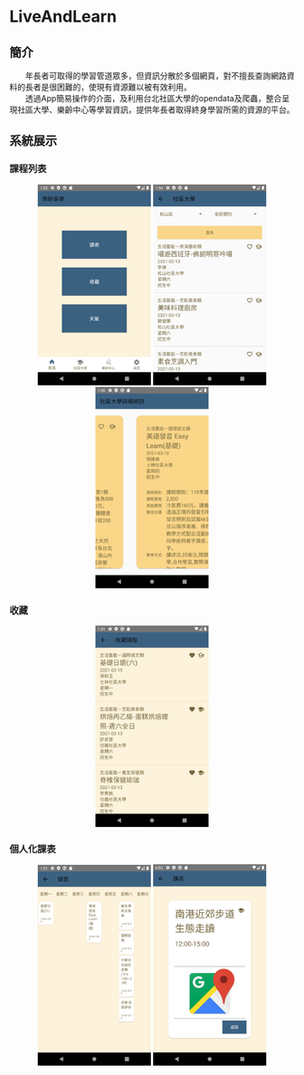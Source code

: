 # LiveAndLearn
## 簡介
&emsp;&emsp;年長者可取得的學習管道眾多，但資訊分散於多個網頁，對不擅長查詢網路資料的長者是很困難的，使現有資源難以被有效利用。  
&emsp;&emsp;透過App簡易操作的介面，及利用台北社區大學的opendata及爬蟲，整合呈現社區大學、樂齡中心等學習資訊，提供年長者取得終身學習所需的資源的平台。

## 系統展示
### 課程列表
<div align="center">
<img src=https://github.com/inorihayuri7240/LiveAndLearn/blob/main/system%20picture/front%20page.png width=200/> <img src=https://github.com/inorihayuri7240/LiveAndLearn/blob/main/system%20picture/community%20college_course%20list.png width=200/> <img src=https://github.com/inorihayuri7240/LiveAndLearn/blob/main/system%20picture/community%20college_course%20list_2.png width=200/>
</div>

### 收藏
<div align="center">
<img src=https://github.com/inorihayuri7240/LiveAndLearn/blob/main/system%20picture/favorites.png width=200/>
</div>

### 個人化課表
<div align="center">
<img src=https://github.com/inorihayuri7240/LiveAndLearn/blob/main/system%20picture/schedule.png width=200/> <img src=https://github.com/inorihayuri7240/LiveAndLearn/blob/main/system%20picture/schedule_2.png width=200/>
</div>
